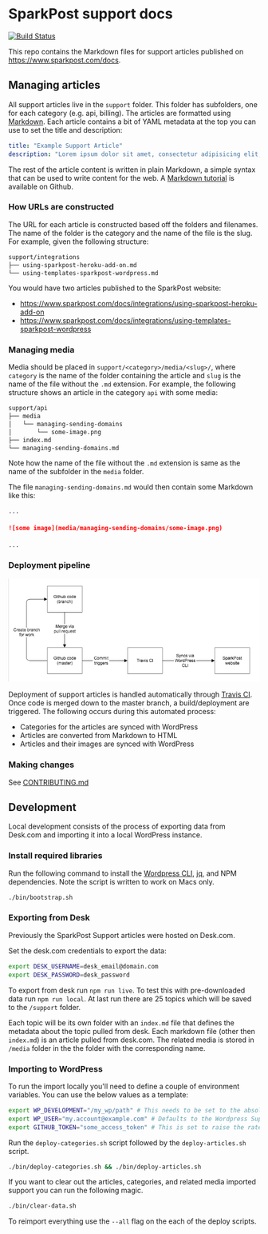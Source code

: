 # SparkPost support docs
[![Build Status](https://travis-ci.org/SparkPost/support-docs.svg?branch=master)](https://travis-ci.org/SparkPost/support-docs)

This repo contains the Markdown files for support articles published on https://www.sparkpost.com/docs.

## Managing articles

All support articles live in the `support` folder. This folder has subfolders, one for each category (e.g. api, billing). The articles are formatted using [Markdown](https://daringfireball.net/projects/markdown/syntax). Each article contains a bit of YAML metadata at the top you can use to set the title and description:

```yaml
title: "Example Support Article"
description: "Lorem ipsum dolor sit amet, consectetur adipisicing elit, sed do eiusmod tempor incididunt ut labore et dolore magna aliqua. Ut enim ad minim veniam, quis nostrud exercitation ullamco laboris nisi ut aliquip ex ea commodo consequat."
```

The rest of the article content is written in plain Markdown, a simple syntax that can be used to write content for the web. A [Markdown tutorial](http://www.markdowntutorial.com/) is available on Github.

### How URLs are constructed

The URL for each article is constructed based off the folders and filenames. The name of the folder is the category and the name of the file is the slug. For example, given the following structure:

```
support/integrations
├── using-sparkpost-heroku-add-on.md
└── using-templates-sparkpost-wordpress.md
```

You would have two articles published to the SparkPost website:

* https://www.sparkpost.com/docs/integrations/using-sparkpost-heroku-add-on
* https://www.sparkpost.com/docs/integrations/using-templates-sparkpost-wordpress

### Managing media

Media should be placed in `support/<category>/media/<slug>/`, where `category` is the name of the folder containing the article and `slug` is the name of the file without the `.md` extension. For example, the following structure shows an article in the category `api` with some media:

```
support/api
├── media
│   └── managing-sending-domains
│       └── some-image.png
├── index.md
└── managing-sending-domains.md
```

Note how the name of the file without the `.md` extension is same as the name of the subfolder in the `media` folder.

The file `managing-sending-domains.md` would then contain some Markdown like this:

```markdown
...

![some image](media/managing-sending-domains/some-image.png)

...
```

### Deployment pipeline

![diagram of deployment pipeline](pipeline.png)

Deployment of support articles is handled automatically through [Travis CI](https://travis-ci.org/SparkPost/support-docs). Once code is merged down to the master branch, a build/deployment are triggered. The following occurs during this automated process:

* Categories for the articles are synced with WordPress
* Articles are converted from Markdown to HTML
* Articles and their images are synced with WordPress

### Making changes

See [CONTRIBUTING.md](.github/CONTRIBUTING.md)


## Development

Local development consists of the process of exporting data from Desk.com and importing it into a local WordPress instance.

### Install required libraries

Run the following command to install the [Wordpress CLI](http://wp-cli.org/), [jq](https://stedolan.github.io/jq/), and NPM dependencies. Note the script is written to work on Macs only.

```bash
./bin/bootstrap.sh
```

### Exporting from Desk

Previously the SparkPost Support articles were hosted on Desk.com.

Set the desk.com credentials to export the data:

```bash
export DESK_USERNAME=desk_email@domain.com
export DESK_PASSWORD=desk_password
```

To export from desk run `npm run live`. To test this with pre-downloaded data run `npm run local`. At last run there are 25 topics which will be saved to the `/support` folder.

Each topic will be its own folder with an `index.md` file that defines the metadata about the topic pulled from desk. Each markdown file (other then `index.md`) is an article pulled from desk.com. The related media is stored in `/media` folder in the the folder with the corresponding name.


### Importing to WordPress

To run the import locally you'll need to define a couple of environment variables. You can use the below values as a template:

```bash
export WP_DEVELOPMENT="/my_wp/path" # This needs to be set to the absolute path to the wordpress core directory
export WP_USER="my.account@example.com" # Defaults to the Wordpress Support account
export GITHUB_TOKEN="some_access_token" # This is set to raise the rate limiting to get the contributors
```

Run the `deploy-categories.sh` script followed by the `deploy-articles.sh` script.

```bash
./bin/deploy-categories.sh && ./bin/deploy-articles.sh
```

If you want to clear out the articles, categories, and related media imported support you can run the following magic.

```bash
./bin/clear-data.sh
```

To reimport everything use the `--all` flag on the each of the deploy scripts.
